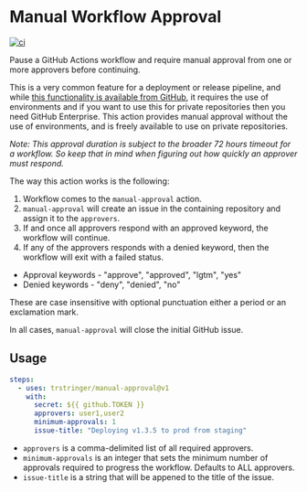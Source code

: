 # Manual Workflow Approval

[![ci](https://github.com/trstringer/manual-approval/actions/workflows/ci.yaml/badge.svg)](https://github.com/trstringer/manual-approval/actions/workflows/ci.yaml)

Pause a GitHub Actions workflow and require manual approval from one or more approvers before continuing.

This is a very common feature for a deployment or release pipeline, and while [this functionality is available from GitHub](https://docs.github.com/en/actions/managing-workflow-runs/reviewing-deployments), it requires the use of environments and if you want to use this for private repositories then you need GitHub Enterprise. This action provides manual approval without the use of environments, and is freely available to use on private repositories.

*Note: This approval duration is subject to the broader 72 hours timeout for a workflow. So keep that in mind when figuring out how quickly an approver must respond.*

The way this action works is the following:

1. Workflow comes to the `manual-approval` action.
1. `manual-approval` will create an issue in the containing repository and assign it to the `approvers`.
1. If and once all approvers respond with an approved keyword, the workflow will continue.
1. If any of the approvers responds with a denied keyword, then the workflow will exit with a failed status.

* Approval keywords - "approve", "approved", "lgtm", "yes"
* Denied keywords - "deny", "denied", "no"

These are case insensitive with optional punctuation either a period or an exclamation mark.

In all cases, `manual-approval` will close the initial GitHub issue.

## Usage

```yaml
steps:
  - uses: trstringer/manual-approval@v1
    with:
      secret: ${{ github.TOKEN }}
      approvers: user1,user2
      minimum-approvals: 1
      issue-title: "Deploying v1.3.5 to prod from staging"
```

- `approvers` is a comma-delimited list of all required approvers.
- `minimum-approvals` is an integer that sets the minimum number of approvals required to progress the workflow. Defaults to ALL approvers.
- `issue-title` is a string that will be appened to the title of the issue.
